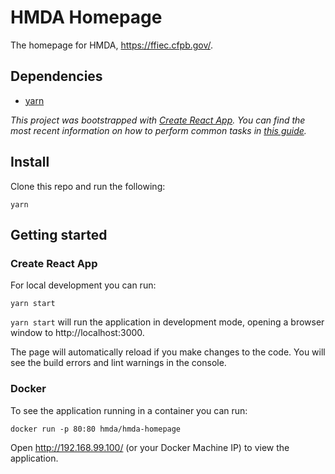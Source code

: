 # HMDA Homepage

The homepage for HMDA, https://ffiec.cfpb.gov/.

## Dependencies

* [yarn](https://yarnpkg.com)

_This project was bootstrapped with [Create React App](https://github.com/facebookincubator/create-react-app). You can find the most recent information on how to perform common tasks in [this guide](https://github.com/facebookincubator/create-react-app/blob/master/packages/react-scripts/template/README.md)._

## Install

Clone this repo and run the following:

```
yarn
```

## Getting started

### Create React App

For local development you can run:

```
yarn start
```

`yarn start` will run the application in development mode, opening a browser window to http://localhost:3000.

The page will automatically reload if you make changes to the code.
You will see the build errors and lint warnings in the console.

### Docker

To see the application running in a container you can run:

```
docker run -p 80:80 hmda/hmda-homepage
```

Open http://192.168.99.100/ (or your Docker Machine IP) to view the application.